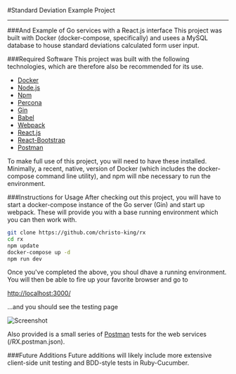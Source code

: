 #Standard Deviation Example Project

-----

###And Example of Go services with a React.js interface
This project was built with Docker (docker-compose, specifically) and usees a MySQL database to house standard deviations calculated form user input.  

###Required Software
This project was built with the following technologies, which are therefore also be recommended for its use.
- [Docker](link:https://www.docker.com/)
- [Node.js](link:https://nodejs.org/en/)
- [Npm](link:https://www.npmjs.com/)
- [Percona](link:https://www.percona.com/)
- [Gin](link:https://github.com/gin-gonic/gin)
- [Babel](link:https://babeljs.io/)
- [Webpack](link:https://webpack.github.io/)
- [React.js](link:https://facebook.github.io/react/)
- [React-Bootstrap](link:https://react-bootstrap.github.io/)
- [Postman](link:https://www.getpostman.com/)

To make full use of this project, you will need to have these installed.  Minimally, a recent, native, version of Docker (which includes the docker-compose command line utility), and npm will nbe necessary to run the environment.

###Instructions for Usage
After checking out this project, you will have to start a docker-compose instance of the Go server (Gin) and start up webpack.  These will provide you with a base running environment which you can then work with.

```bash
git clone https://github.com/christo-king/rx 
cd rx
npm update
docker-compose up -d
npm run dev
```
Once you've completed the above, you shoul dhave a running environment.  You will then be able to fire up your favorite browser and go to 


<a href="http://localhost:3000/" target="_blank">http://localhost:3000/</a>

...and you should see the testing page

![Screenshot][screenshot]

Also provided is a small series of [Postman](link:https://www.getpostman.com/) tests for the web services (/RX.postman.json).

###Future Additions
Future additions will likely include more extensive client-side unit testing and BDD-style tests in Ruby-Cucumber.


[screenshot]: https://github.com/christo-king/rx/raw/master/screenshot.png "Screenshot of Testing Page"

